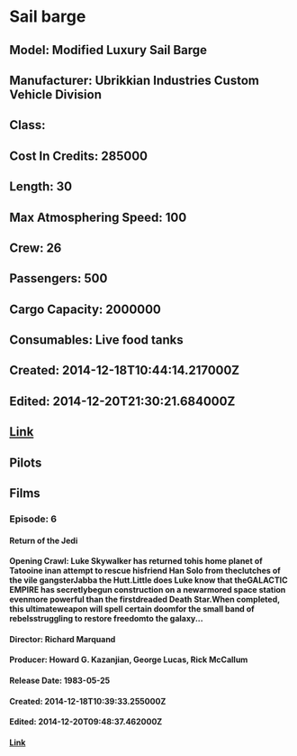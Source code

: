 # Sail barge
## Model: Modified Luxury Sail Barge
## Manufacturer: Ubrikkian Industries Custom Vehicle Division
## Class: 
## Cost In Credits: 285000
## Length: 30
## Max Atmosphering Speed: 100
## Crew: 26
## Passengers: 500
## Cargo Capacity: 2000000
## Consumables: Live food tanks
## Created: 2014-12-18T10:44:14.217000Z
## Edited: 2014-12-20T21:30:21.684000Z
## [Link](https://swapi.dev/api/vehicles/24/)
## Pilots
## Films
### Episode: 6
#### Return of the Jedi
#### Opening Crawl: Luke Skywalker has returned tohis home planet of Tatooine inan attempt to rescue hisfriend Han Solo from theclutches of the vile gangsterJabba the Hutt.Little does Luke know that theGALACTIC EMPIRE has secretlybegun construction on a newarmored space station evenmore powerful than the firstdreaded Death Star.When completed, this ultimateweapon will spell certain doomfor the small band of rebelsstruggling to restore freedomto the galaxy...
#### Director: Richard Marquand
#### Producer: Howard G. Kazanjian, George Lucas, Rick McCallum
#### Release Date: 1983-05-25
#### Created: 2014-12-18T10:39:33.255000Z
#### Edited: 2014-12-20T09:48:37.462000Z
#### [Link](https://swapi.dev/api/films/3/)